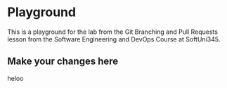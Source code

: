 # Playground
This is a playground for the lab from the Git Branching and Pull Requests lesson from the Software Engineering and DevOps Course at SoftUni345.

## Make your changes here
heloo
